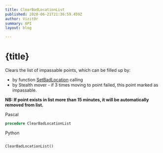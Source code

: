 ```yaml
---
title: ClearBadLocationList
published: 2020-06-21T21:36:59.459Z
author: Vizit0r
summary: API
layout: blog

---
```


# {title}

Clears the list of impassable points, which can be filled up by:
* by function [SetBadLocation](Api/SetBadLocation) calling
* by Stealth mover - if 3 times moving to point failed, this point marked as impassable.

**NB: If point exists in list more than 15 minutes, it will be automatically removed from list.**



Pascal

```pascal
procedure ClearBadLocationList
```



Python
```python

ClearBadLocationList()
```